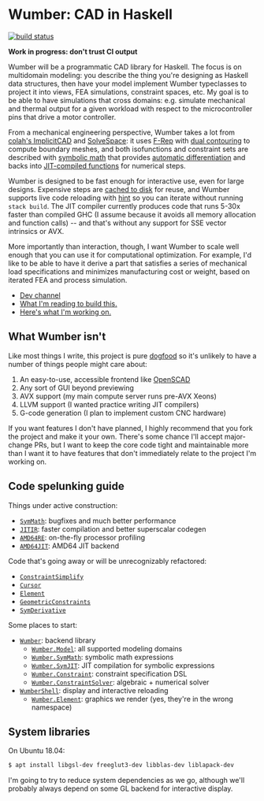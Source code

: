 # Wumber: CAD in Haskell
[![build status](https://travis-ci.org/spencertipping/wumber.svg?branch=master)](https://travis-ci.org/spencertipping/wumber)

**Work in progress: don't trust CI output**

Wumber will be a programmatic CAD library for Haskell. The focus is on
multidomain modeling: you describe the thing you're designing as Haskell data
structures, then have your model implement Wumber typeclasses to project it into
views, FEA simulations, constraint spaces, etc. My goal is to be able to have
simulations that cross domains: e.g. simulate mechanical and thermal output for
a given workload with respect to the microcontroller pins that drive a motor
controller.

From a mechanical engineering perspective, Wumber takes a lot from [colah's
ImplicitCAD][ic] and [SolveSpace][ss]: it uses [F-Rep][fr] with [dual
contouring][dc] to compute boundary meshes, and both isofunctions and constraint
sets are described with [symbolic math][sym] that provides [automatic
differentiation][der] and backs into [JIT-compiled functions][jit] for numerical
steps.

Wumber is designed to be fast enough for interactive use, even for large
designs. Expensive steps are [cached to disk][disk] for reuse, and Wumber
supports live code reloading with [hint][hint] so you can iterate without
running `stack build`. The JIT compiler currently produces code that runs 5-30x
faster than compiled GHC (I assume because it avoids all memory allocation and
function calls) -- and that's without any support for SSE vector intrinsics or
AVX.

More importantly than interaction, though, I want Wumber to scale well enough
that you can use it for computational optimization. For example, I'd like to be
able to have it derive a part that satisfies a series of mechanical load
specifications and minimizes manufacturing cost or weight, based on iterated FEA
and process simulation.

+ [Dev channel](https://dev.spencertipping.com/channel/wumber)
+ [What I'm reading to build this.](design/reading.md)
+ [Here's what I'm working on.](design/frontier.md)


## What Wumber isn't
Like most things I write, this project is pure [dogfood][dog] so it's unlikely
to have a number of things people might care about:

1. An easy-to-use, accessible frontend like [OpenSCAD][oscad]
2. Any sort of GUI beyond previewing
3. AVX support (my main compute server runs pre-AVX Xeons)
4. LLVM support (I wanted practice writing JIT compilers)
5. G-code generation (I plan to implement custom CNC hardware)

If you want features I don't have planned, I highly recommend that you fork the
project and make it your own. There's some chance I'll accept major-change PRs,
but I want to keep the core code tight and maintainable more than I want it to
have features that don't immediately relate to the project I'm working on.


## Code spelunking guide
Things under active construction:

+ [`SymMath`][sym]: bugfixes and much better performance
+ [`JITIR`][jitir]: faster compilation and better superscalar codegen
+ [`AMD64RE`][amdre]: on-the-fly processor profiling
+ [`AMD64JIT`][amdjit]: AMD64 JIT backend

Code that's going away or will be unrecognizably refactored:

+ [`ConstraintSimplify`](src/Wumber/ConstraintSimplify.hs)
+ [`Cursor`](src/Wumber/Cursor.hs)
+ [`Element`](src/Wumber/Element.hs)
+ [`GeometricConstraints`](src/Wumber/GeometricConstraints.hs)
+ [`SymDerivative`](src/Wumber/SymbolicDerivative.hs)

Some places to start:

+ [`Wumber`](src/Wumber.hs): backend library
  + [`Wumber.Model`](src/Wumber/Model.hs): all supported modeling domains
  + [`Wumber.SymMath`](src/Wumber/SymMath.hs): symbolic math expressions
  + [`Wumber.SymJIT`][jit]: JIT compilation for symbolic expressions
  + [`Wumber.Constraint`][const]: constraint specification DSL
  + [`Wumber.ConstraintSolver`][csolv]: algebraic + numerical solver
+ [`WumberShell`](src/WumberShell.hs): display and interactive reloading
  + [`Wumber.Element`](src/Wumber/Element.hs): graphics we render (yes, they're
    in the wrong namespace)

[ic]: http://implicitcad.org
[ss]: http://solvespace.com/index.pl
[fr]: https://en.wikipedia.org/wiki/Function_representation
[dc]: https://www.boristhebrave.com/2018/04/15/dual-contouring-tutorial/
[dog]: https://en.wikipedia.org/wiki/Eating_your_own_dog_food
[hint]: https://hackage.haskell.org/package/hint
[oscad]: https://en.wikipedia.org/wiki/OpenSCAD

[sym]: src/Wumber/SymMath.hs
[der]: src/Wumber/SymDerivative.hs
[jit]: src/Wumber/SymJIT.hs
[disk]: src/WumberShell/ComputedCache.hs
[jitir]: src/Wumber/JITIR.hs
[amdre]: src/Wumber/AMD64RE.hs
[amdjit]: src/Wumber/AMD64JIT.hs
[const]: src/Wumber/Constraint.hs
[csolv]: src/Wumber/ConstraintSolver.hs


## System libraries
On Ubuntu 18.04:

```sh
$ apt install libgsl-dev freeglut3-dev libblas-dev liblapack-dev
```

I'm going to try to reduce system dependencies as we go, although we'll probably
always depend on some GL backend for interactive display.
